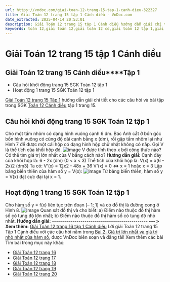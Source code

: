```yaml
---
url: https://vndoc.com/giai-toan-12-trang-15-tap-1-canh-dieu-322327
title: Giải Toán 12 trang 15 tập 1 Cánh diều - VnDoc.com
date_extracted: 2025-04-14 20:53:01
description: Giải Toán 12 trang 15 tập 1 Cánh diều hướng dẫn giải chi tiết các câu hỏi và bài tập trong SGK Toán 12 Cánh diều tập 1.
keywords: toán 12,giải toán 12,giải toán 12 cd,giải toán 12 tập 1,giải toán 12 Cánh diều,toán 12 Cánh diều tập 1,toán 12 Cánh diều,giải Toán 12 Cánh diều Bài 2,toán 12 cd bài 2,Toán 12 Cánh diều bài 2 Giá trị lớn nhất và giá trị nhỏ nhất của hàm số,Giá trị lớn nhất và giá trị nhỏ nhất của hàm số,giải toán 12 trang 15,giải toán 12 trang 16,giải toán 12 trang 17,giải toán 12 trang 18,giải toán 12 trang 19,toán 12 trang 15,Toán 12 cánh diều trang 15,giải Toán 12 cánh diều trang 15
---
```


# Giải Toán 12 trang 15 tập 1 Cánh diều
## **Giải Toán 12 trang 15 Cánh diều****Tập 1**
  * Câu hỏi khởi động trang 15 SGK Toán 12 tập 1
  * Hoạt động 1 trang 15 SGK Toán 12 tập 1

[Giải Toán 12 trang 15 Tập 1](<https://vndoc.com/giai-toan-12-trang-15-tap-1-canh-dieu-322327>) hướng dẫn giải chi tiết cho các câu hỏi và bài tập trong SGK [Toán 12 Cánh diều](<https://vndoc.com/toan-12-canh-dieu>) tập 1 trang 15.
## Câu hỏi khởi động trang 15 SGK Toán 12 tập 1
Cho một tấm nhôm có dạng hình vuông cạnh 6 dm. Bác Ánh cắt ở bốn góc bốn hình vuông có cùng độ dài cạnh bằng x \(dm\), rồi gập tấm nhôm lại như Hình 7 để được một cái hộp có dạng hình hộp chữ nhật không có nắp. Gọi V là thể tích của khối hộp đó.
![image](https://i.vdoc.vn/data/image/2024/06/17/638542300112931381.png)
V được tính theo x bởi công thức nào? Có thể tìm giá trị lớn nhất của V bằng cách nào?
**Hướng dẫn giải:**
Cạnh đáy của khối hộp là: 6 - 2x \(dm\) \(0 < x < 3\)
Thể tích của khối hộp là: V\(x\) = x\(6 - 2x\)2 \(dm3\)
Ta có: V'\(x\) = 12x2 \- 48x + 36
V'\(x\) = 0 ⇔ x = 1 hoặc x = 3
Lập bảng biến thiên của hàm số y = V\(x\):
![image](https://i.vdoc.vn/data/image/2024/06/17/638542300111269034.png)
Từ bảng biến thiên, hàm số y = V\(x\) đạt cực đại tại x = 1.
## Hoạt động 1 trang 15 SGK Toán 12 tập 1
Cho hàm số y = f\(x\) liên tục trên đoạn \[– 1; 1\] và có đồ thị là đường cong ở Hình 8.
![image](https://i.vdoc.vn/data/image/2024/06/17/638542300110022838.png)
Quan sát đồ thị và cho biết:
a\) Điểm nào thuộc đồ thị hàm số có tung độ lớn nhất;
b\) Điểm nào thuộc đồ thị hàm số có tung độ nhỏ nhất.
**Hướng dẫn giải:**
\-----------------------------------------------
**\--- > Xem thêm:** [Giải Toán 12 trang 16 tập 1 Cánh diều](<https://vndoc.com/giai-toan-12-trang-16-tap-1-canh-dieu-322339>)
Lời giải Toán 12 trang 15 Tập 1 Cánh diều với các câu hỏi nằm trong [Bài 2: Giá trị lớn nhất và giá trị nhỏ nhất của hàm số](<https://vndoc.com/toan-12-canh-dieu-bai-2-gia-tri-lon-nhat-va-gia-tri-nho-nhat-cua-ham-so-320561>), được VnDoc biên soạn và đăng tải\!
Xem thêm các bài Tìm bài trong mục này khác:
  * [Giải Toán 12 trang 16](</giai-toan-12-trang-16-tap-1-canh-dieu-322339>)
  * [Giải Toán 12 trang 17](</giai-toan-12-trang-17-tap-1-canh-dieu-322342>)
  * [Giải Toán 12 trang 18](</giai-toan-12-trang-18-tap-1-canh-dieu-322348>)
  * [Giải Toán 12 trang 19](</giai-toan-12-trang-19-tap-1-canh-dieu-322351>)
  * [Giải Toán 12 trang 20 ](</giai-toan-12-trang-20-tap-1-canh-dieu-322378>)

